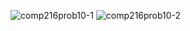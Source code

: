 ![comp216prob10-1](https://user-images.githubusercontent.com/105068708/210256504-5d3c18de-caf4-4d31-82b5-05940ca0520e.png)
![comp216prob10-2](https://user-images.githubusercontent.com/105068708/210256508-087e8c2b-65f8-48d2-b76e-8aa0cc67afcd.png)
